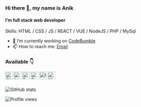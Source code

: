### Hi there 👋, my name is Anik
#### I’m full stack web developer

Skills:  HTML / CSS / JS / REACT / VUE / NodeJS / PHP / MySql


- 🔭 I’m currently working on <a href="//codebumble.com">CodeBumble</a> 
- 📫 How to reach me: <a href="mailto:anik@codebumble.com">Email</a> 

### Available 👇
<p>
  <a href="https://github.com/anik-hossain">
    <img align="left" alt="Github" width="24px" src="https://cdn.jsdelivr.net/npm/simple-icons@3.0.1/icons/github.svg" />
  </a>
  <a href="https://www.linkedin.com/in/anik-hossain540323/">
    <img align="left" alt="Linkedin" width="24px" src="https://cdn.jsdelivr.net/npm/simple-icons@3.0.1/icons/linkedin.svg" />
  </a>
  <a href="https://www.facebook.com/anik.aritro">
    <img align="left" alt="Facebook" width="24px" src="https://cdn.jsdelivr.net/npm/simple-icons@3.0.1/icons/facebook.svg" />
  </a>
  <a href="https://twitter.com/">
    <img align="left" alt="Twitter" width="24px" src="https://cdn.jsdelivr.net/npm/simple-icons@3.0.1/icons/twitter.svg" />
  </a>
  <a href="https://instagram.com/">
    <img align="left" alt="Instagram" width="24px" src="https://cdn.jsdelivr.net/npm/simple-icons@3.2.0/icons/instagram.svg" />
  </a>
  <a href="mailto:anik@codebumble.com">
    <img align="left" alt="Mail" width="24px" src="https://cdn.jsdelivr.net/npm/simple-icons@3.2.0/icons/mail-dot-ru.svg" />
  </a>
  
</p>

</br>
</br>


![GitHub stats](https://github-readme-stats.vercel.app/api?username=anik-hossain&show_icons=true&theme=monokai)

![Profile views](https://gpvc.arturio.dev/anik-hossain)  
